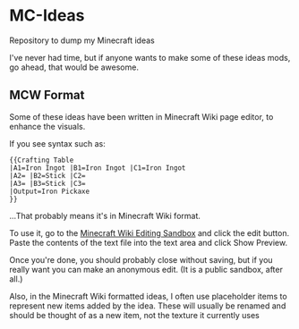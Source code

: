 # MC-Ideas
Repository to dump my Minecraft ideas

I've never had time, but if anyone wants to make some of these ideas mods, go ahead, that would be awesome.

## MCW Format
Some of these ideas have been written in Minecraft Wiki page editor, to enhance the visuals.

If you see syntax such as:

    {{Crafting Table
    |A1=Iron Ingot |B1=Iron Ingot |C1=Iron Ingot
    |A2= |B2=Stick |C2=
    |A3= |B3=Stick |C3=
    |Output=Iron Pickaxe
    }}

...That probably means it's in Minecraft Wiki format.

To use it, go to the [Minecraft Wiki Editing Sandbox](https://minecraft.wiki/w/Minecraft_Wiki:Sandbox) and click the edit button. Paste the contents of the text file into the text area and click Show Preview.

Once you're done, you should probably close without saving, but if you really want you can make an anonymous edit. (It is a public sandbox, after all.)

Also, in the Minecraft Wiki formatted ideas, I often use placeholder items to represent new items added by the idea. These will usually be renamed and should be thought of as a new item, not the texture it currently uses
